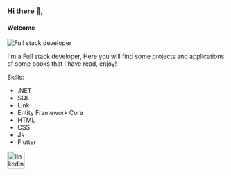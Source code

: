 ### Hi there 👋,
#### Welcome
![Full stack developer](https://images.unsplash.com/photo-1444703686981-a3abbc4d4fe3?ixlib=rb-4.0.3&ixid=MnwxMjA3fDB8MHxwaG90by1wYWdlfHx8fGVufDB8fHx8&auto=format&fit=crop&w=470&q=80)

I'm a Full stack developer, Here you will find some projects and applications of some books that I have read, enjoy!

Skills: 
* .NET 
* SQL
* Link
* Entity Framework Core
* HTML 
* CSS 
* Js 
* Flutter



[<img src='https://cdn.jsdelivr.net/npm/simple-icons@3.0.1/icons/linkedin.svg' alt='linkedin' height='40'>](https://www.linkedin.com/in/belahcene-mohammed-elamin-a2617a22b//)  
